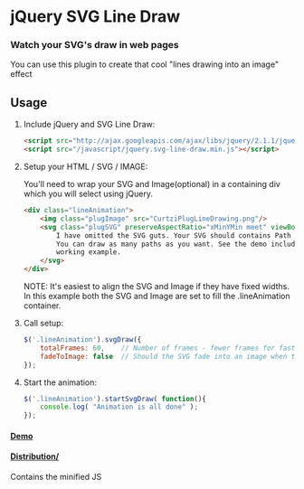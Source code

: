 # jQuery SVG Line Draw

### Watch your SVG's draw in web pages

You can use this plugin to create that cool "lines drawing into an image" effect

## Usage

1. Include jQuery and SVG Line Draw:

	```html
	<script src="http://ajax.googleapis.com/ajax/libs/jquery/2.1.1/jquery.min.js"></script>
	<script src="/javascript/jquery.svg-line-draw.min.js"></script>
	```
2. Setup your HTML / SVG / IMAGE:
	
	You'll need to wrap your SVG and Image(optional) in a containing div which you will select using jQuery.	
	```html
	<div class="lineAnimation">
		<img class="plugImage" src="CurtziPlugLineDrawing.png"/>
		<svg class="plugSVG" preserveAspectRatio="xMinYMin meet" viewBox="0 0 1000 600" version="1.1">
			I have omitted the SVG guts. Your SVG should contains Path elements which will be drawn.
			You can draw as many paths as you want. See the demo included in this project for a 
			working example.
		</svg>
	</div>
	```
	
	NOTE: It's easiest to align the SVG and Image if they have fixed widths. In this example both the SVG and Image are set to fill the .lineAnimation container.
	
3. Call setup:

	```javascript
	$('.lineAnimation').svgDraw({
		totalFrames: 60, 	// Number of frames - fewer frames for faster animations
		fadeToImage: false 	// Should the SVG fade into an image when the animation is done?
	});
	```

4. Start the animation:

	```javascript
	$('.lineAnimation').startSvgDraw( function(){
		console.log( "Animation is all done" );
	});
	```

#### [Demo](http://htmlpreview.github.io/?https://github.com/ponycode/jquery-svg-line-draw/blob/master/demo/index.html)

#### [Distribution/](https://github.com/ponycode/jquery-svg-line-draw/tree/master/dist)

Contains the minified JS
